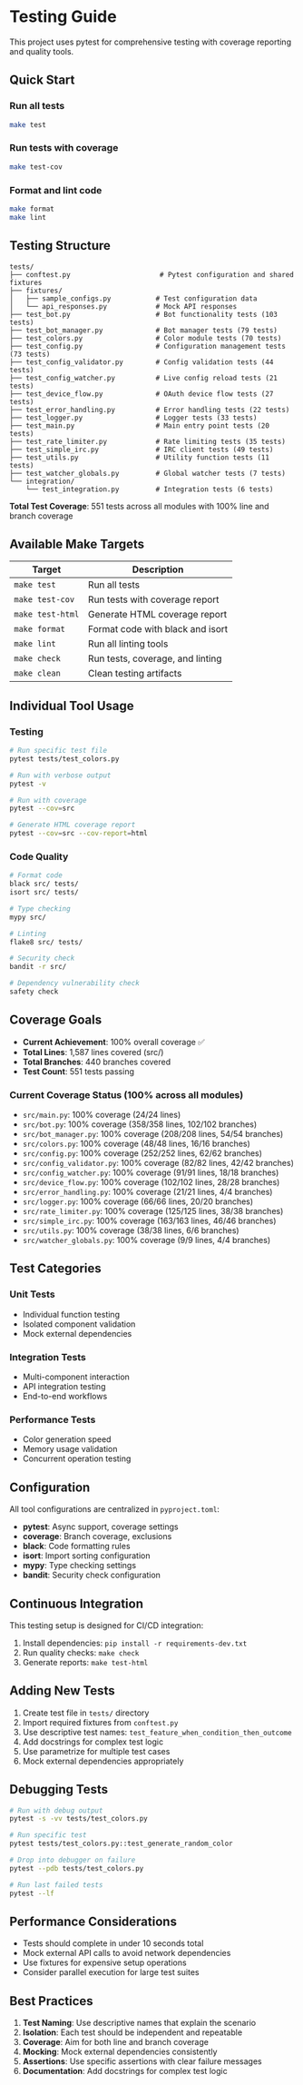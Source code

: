 # Testing Guide

This project uses pytest for comprehensive testing with coverage reporting and quality tools.

## Quick Start

### Run all tests

```bash
make test
```

### Run tests with coverage

```bash
make test-cov
```

### Format and lint code

```bash
make format
make lint
```

## Testing Structure

```text
tests/
├── conftest.py                      # Pytest configuration and shared fixtures
├── fixtures/
│   ├── sample_configs.py           # Test configuration data
│   └── api_responses.py            # Mock API responses
├── test_bot.py                     # Bot functionality tests (103 tests)
├── test_bot_manager.py             # Bot manager tests (79 tests)
├── test_colors.py                  # Color module tests (70 tests)
├── test_config.py                  # Configuration management tests (73 tests)
├── test_config_validator.py        # Config validation tests (44 tests)
├── test_config_watcher.py          # Live config reload tests (21 tests)
├── test_device_flow.py             # OAuth device flow tests (27 tests)
├── test_error_handling.py          # Error handling tests (22 tests)
├── test_logger.py                  # Logger tests (33 tests)
├── test_main.py                    # Main entry point tests (20 tests)
├── test_rate_limiter.py            # Rate limiting tests (35 tests)
├── test_simple_irc.py              # IRC client tests (49 tests)
├── test_utils.py                   # Utility function tests (11 tests)
├── test_watcher_globals.py         # Global watcher tests (7 tests)
└── integration/
    └── test_integration.py         # Integration tests (6 tests)
```

**Total Test Coverage**: 551 tests across all modules with 100% line and branch coverage

## Available Make Targets

| Target | Description |
|--------|-------------|
| `make test` | Run all tests |
| `make test-cov` | Run tests with coverage report |
| `make test-html` | Generate HTML coverage report |
| `make format` | Format code with black and isort |
| `make lint` | Run all linting tools |
| `make check` | Run tests, coverage, and linting |
| `make clean` | Clean testing artifacts |

## Individual Tool Usage

### Testing

```bash
# Run specific test file
pytest tests/test_colors.py

# Run with verbose output
pytest -v

# Run with coverage
pytest --cov=src

# Generate HTML coverage report
pytest --cov=src --cov-report=html
```

### Code Quality

```bash
# Format code
black src/ tests/
isort src/ tests/

# Type checking
mypy src/

# Linting
flake8 src/ tests/

# Security check
bandit -r src/

# Dependency vulnerability check
safety check
```

## Coverage Goals

- **Current Achievement**: 100% overall coverage ✅
- **Total Lines**: 1,587 lines covered (src/)
- **Total Branches**: 440 branches covered
- **Test Count**: 551 tests passing

### Current Coverage Status (100% across all modules)

- `src/main.py`: 100% coverage (24/24 lines)
- `src/bot.py`: 100% coverage (358/358 lines, 102/102 branches)
- `src/bot_manager.py`: 100% coverage (208/208 lines, 54/54 branches)
- `src/colors.py`: 100% coverage (48/48 lines, 16/16 branches)
- `src/config.py`: 100% coverage (252/252 lines, 62/62 branches)
- `src/config_validator.py`: 100% coverage (82/82 lines, 42/42 branches)
- `src/config_watcher.py`: 100% coverage (91/91 lines, 18/18 branches)
- `src/device_flow.py`: 100% coverage (102/102 lines, 28/28 branches)
- `src/error_handling.py`: 100% coverage (21/21 lines, 4/4 branches)
- `src/logger.py`: 100% coverage (66/66 lines, 20/20 branches)
- `src/rate_limiter.py`: 100% coverage (125/125 lines, 38/38 branches)
- `src/simple_irc.py`: 100% coverage (163/163 lines, 46/46 branches)
- `src/utils.py`: 100% coverage (38/38 lines, 6/6 branches)
- `src/watcher_globals.py`: 100% coverage (9/9 lines, 4/4 branches)

## Test Categories

### Unit Tests

- Individual function testing
- Isolated component validation
- Mock external dependencies

### Integration Tests

- Multi-component interaction
- API integration testing
- End-to-end workflows

### Performance Tests

- Color generation speed
- Memory usage validation
- Concurrent operation testing

## Configuration

All tool configurations are centralized in `pyproject.toml`:

- **pytest**: Async support, coverage settings
- **coverage**: Branch coverage, exclusions
- **black**: Code formatting rules
- **isort**: Import sorting configuration
- **mypy**: Type checking settings
- **bandit**: Security check configuration

## Continuous Integration

This testing setup is designed for CI/CD integration:

1. Install dependencies: `pip install -r requirements-dev.txt`
2. Run quality checks: `make check`
3. Generate reports: `make test-html`

## Adding New Tests

1. Create test file in `tests/` directory
2. Import required fixtures from `conftest.py`
3. Use descriptive test names: `test_feature_when_condition_then_outcome`
4. Add docstrings for complex test logic
5. Use parametrize for multiple test cases
6. Mock external dependencies appropriately

## Debugging Tests

```bash
# Run with debug output
pytest -s -vv tests/test_colors.py

# Run specific test
pytest tests/test_colors.py::test_generate_random_color

# Drop into debugger on failure
pytest --pdb tests/test_colors.py

# Run last failed tests
pytest --lf
```

## Performance Considerations

- Tests should complete in under 10 seconds total
- Mock external API calls to avoid network dependencies
- Use fixtures for expensive setup operations
- Consider parallel execution for large test suites

## Best Practices

1. **Test Naming**: Use descriptive names that explain the scenario
2. **Isolation**: Each test should be independent and repeatable
3. **Coverage**: Aim for both line and branch coverage
4. **Mocking**: Mock external dependencies consistently
5. **Assertions**: Use specific assertions with clear failure messages
6. **Documentation**: Add docstrings for complex test logic
